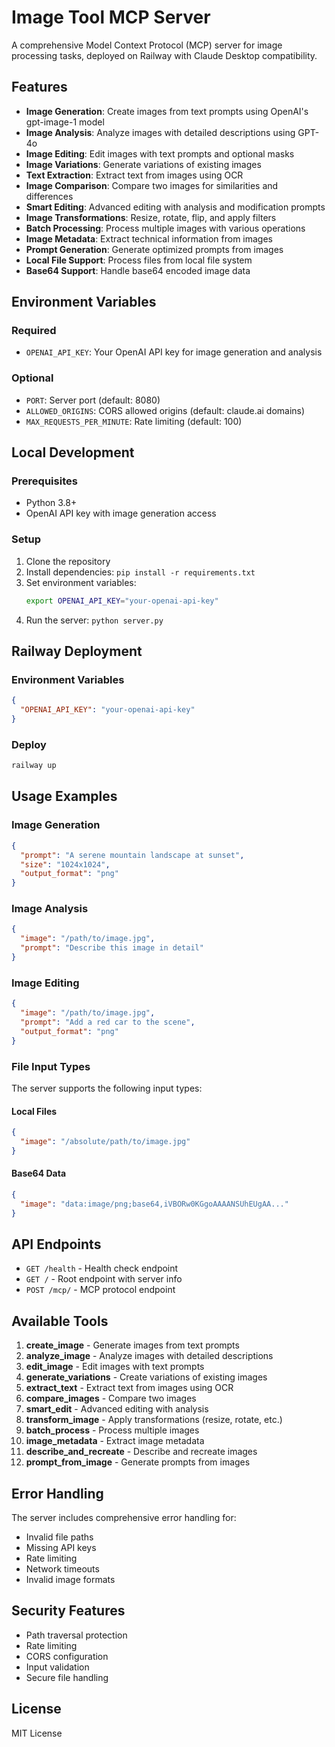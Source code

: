 # Image Tool MCP Server

A comprehensive Model Context Protocol (MCP) server for image processing tasks, deployed on Railway with Claude Desktop compatibility.

## Features

- **Image Generation**: Create images from text prompts using OpenAI's gpt-image-1 model
- **Image Analysis**: Analyze images with detailed descriptions using GPT-4o
- **Image Editing**: Edit images with text prompts and optional masks
- **Image Variations**: Generate variations of existing images
- **Text Extraction**: Extract text from images using OCR
- **Image Comparison**: Compare two images for similarities and differences
- **Smart Editing**: Advanced editing with analysis and modification prompts
- **Image Transformations**: Resize, rotate, flip, and apply filters
- **Batch Processing**: Process multiple images with various operations
- **Image Metadata**: Extract technical information from images
- **Prompt Generation**: Generate optimized prompts from images
- **Local File Support**: Process files from local file system
- **Base64 Support**: Handle base64 encoded image data

## Environment Variables

### Required
- `OPENAI_API_KEY`: Your OpenAI API key for image generation and analysis

### Optional
- `PORT`: Server port (default: 8080)
- `ALLOWED_ORIGINS`: CORS allowed origins (default: claude.ai domains)
- `MAX_REQUESTS_PER_MINUTE`: Rate limiting (default: 100)

## Local Development

### Prerequisites
- Python 3.8+
- OpenAI API key with image generation access

### Setup
1. Clone the repository
2. Install dependencies: `pip install -r requirements.txt`
3. Set environment variables:
   ```bash
   export OPENAI_API_KEY="your-openai-api-key"
   ```
4. Run the server: `python server.py`

## Railway Deployment

### Environment Variables
```json
{
  "OPENAI_API_KEY": "your-openai-api-key"
}
```

### Deploy
```bash
railway up
```

## Usage Examples

### Image Generation
```json
{
  "prompt": "A serene mountain landscape at sunset",
  "size": "1024x1024",
  "output_format": "png"
}
```

### Image Analysis
```json
{
  "image": "/path/to/image.jpg",
  "prompt": "Describe this image in detail"
}
```

### Image Editing
```json
{
  "image": "/path/to/image.jpg",
  "prompt": "Add a red car to the scene",
  "output_format": "png"
}
```

### File Input Types

The server supports the following input types:

#### Local Files
```json
{
  "image": "/absolute/path/to/image.jpg"
}
```

#### Base64 Data
```json
{
  "image": "data:image/png;base64,iVBORw0KGgoAAAANSUhEUgAA..."
}
```

## API Endpoints

- `GET /health` - Health check endpoint
- `GET /` - Root endpoint with server info
- `POST /mcp/` - MCP protocol endpoint

## Available Tools

1. **create_image** - Generate images from text prompts
2. **analyze_image** - Analyze images with detailed descriptions
3. **edit_image** - Edit images with text prompts
4. **generate_variations** - Create variations of existing images
5. **extract_text** - Extract text from images using OCR
6. **compare_images** - Compare two images
7. **smart_edit** - Advanced editing with analysis
8. **transform_image** - Apply transformations (resize, rotate, etc.)
9. **batch_process** - Process multiple images
10. **image_metadata** - Extract image metadata
11. **describe_and_recreate** - Describe and recreate images
12. **prompt_from_image** - Generate prompts from images

## Error Handling

The server includes comprehensive error handling for:
- Invalid file paths
- Missing API keys
- Rate limiting
- Network timeouts
- Invalid image formats

## Security Features

- Path traversal protection
- Rate limiting
- CORS configuration
- Input validation
- Secure file handling

## License

MIT License
